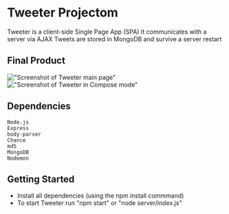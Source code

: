 # Tweeter Projectom

Tweeter is a client-side Single Page App (SPA)
It communicates with a server via AJAX
Tweets are stored in MongoDB and survive a server restart

## Final Product
!["Screenshot of Tweeter main page"](https://raw.githubusercontent.com/geoerika/tweeter/feature/mongodb/docs/tweeter-main.png)
!["Screenshot of Tweeter in Compose mode"](https://raw.githubusercontent.com/geoerika/tweeter/feature/mongodb/docs/tweeter-compose.png)

## Dependencies


    Node.js
    Express
    body-parser
    Chance
    md5
    MongoDB
    Nodemon

## Getting Started

- Install all dependencies (using the npm install commmand)
- To start Tweeter run "npm start" or "node server/index.js"
